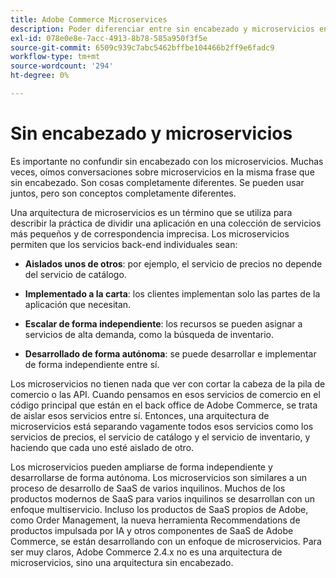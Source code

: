 ```yaml
---
title: Adobe Commerce Microservices
description: Poder diferenciar entre sin encabezado y microservicios en lo que respecta a Adobe Commerce.
exl-id: 078e0e8e-7acc-4913-8b78-585a950f3f5e
source-git-commit: 6509c939c7abc5462bffbe104466b2ff9e6fadc9
workflow-type: tm+mt
source-wordcount: '294'
ht-degree: 0%

---
```


# Sin encabezado y microservicios

Es importante no confundir sin encabezado con los microservicios. Muchas veces, oímos conversaciones sobre microservicios en la misma frase que sin encabezado. Son cosas completamente diferentes. Se pueden usar juntos, pero son conceptos completamente diferentes.

Una arquitectura de microservicios es un término que se utiliza para describir la práctica de dividir una aplicación en una colección de servicios más pequeños y de correspondencia imprecisa. Los microservicios permiten que los servicios back-end individuales sean:

- **Aislados unos de otros**: por ejemplo, el servicio de precios no depende del servicio de catálogo.

- **Implementado a la carta**: los clientes implementan solo las partes de la aplicación que necesitan.

- **Escalar de forma independiente**: los recursos se pueden asignar a servicios de alta demanda, como la búsqueda de inventario.

- **Desarrollado de forma autónoma**: se puede desarrollar e implementar de forma independiente entre sí.

Los microservicios no tienen nada que ver con cortar la cabeza de la pila de comercio o las API. Cuando pensamos en esos servicios de comercio en el código principal que están en el back office de Adobe Commerce, se trata de aislar esos servicios entre sí. Entonces, una arquitectura de microservicios está separando vagamente todos esos servicios como los servicios de precios, el servicio de catálogo y el servicio de inventario, y haciendo que cada uno esté aislado de otro.

Los microservicios pueden ampliarse de forma independiente y desarrollarse de forma autónoma. Los microservicios son similares a un proceso de desarrollo de SaaS de varios inquilinos. Muchos de los productos modernos de SaaS para varios inquilinos se desarrollan con un enfoque multiservicio. Incluso los productos de SaaS propios de Adobe, como Order Management, la nueva herramienta Recommendations de productos impulsada por IA y otros componentes de SaaS de Adobe Commerce, se están desarrollando con un enfoque de microservicios. Para ser muy claros, Adobe Commerce 2.4.x no es una arquitectura de microservicios, sino una arquitectura sin encabezado.
